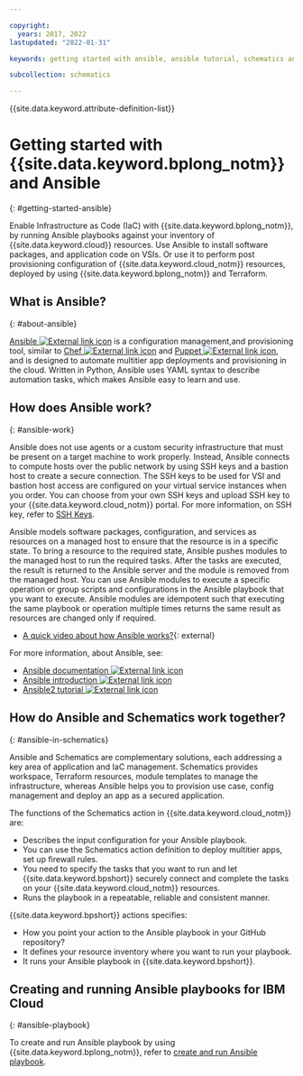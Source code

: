 ```yaml
---

copyright:
  years: 2017, 2022
lastupdated: "2022-01-31"

keywords: getting started with ansible, ansible tutorial, schematics ansible how to, run playbooks with schematics

subcollection: schematics

---
```


{{site.data.keyword.attribute-definition-list}}


# Getting started with {{site.data.keyword.bplong_notm}} and Ansible 
{: #getting-started-ansible}


Enable Infrastructure as Code (IaC) with {{site.data.keyword.bplong_notm}}, by running Ansible playbooks against your inventory of {{site.data.keyword.cloud}} resources. Use Ansible to install software packages, and application code on VSIs. Or use it to perform post provisioning configuration of {{site.data.keyword.cloud_notm}} resources, deployed by using {{site.data.keyword.bplong_notm}} and Terraform. 

## What is Ansible?
{: #about-ansible}

[Ansible ![External link icon](../../icons/launch-glyph.svg "External link icon")](https://www.ansible.com/) is a configuration management,and provisioning tool, similar to [Chef ![External link icon](../../icons/launch-glyph.svg "External link icon")](https://www.chef.io/products/chef-infra/) and [Puppet ![External link icon](../../icons/launch-glyph.svg "External link icon")](https://puppet.com/), and is designed to automate multitier app deployments and provisioning in the cloud. Written in Python, Ansible uses YAML syntax to describe automation tasks, which makes Ansible easy to learn and use. 

## How does Ansible work?
{: #ansible-work}

Ansible does not use agents or a custom security infrastructure that must be present on a target machine to work properly. Instead, Ansible connects to compute hosts over the public network by using SSH keys and a bastion host to create a secure connection. The SSH keys to be used for VSI and bastion host access are configured on your virtual service instances when you order. You can choose from your own SSH keys and upload SSH key to your {{site.data.keyword.cloud_notm}} portal. For more information, on SSH key, refer to [SSH Keys](/docs/vpc?topic=vpc-ssh-keys).

Ansible models software packages, configuration, and services as resources on a managed host to ensure that the resource is in a specific state. To bring a resource to the required state, Ansible pushes modules to the managed host to run the required tasks. After the tasks are executed, the result is returned to the Ansible server and the module is removed from the managed host. You can use Ansible modules to execute a specific operation or group scripts and configurations in the Ansible playbook that you want to execute. Ansible modules are idempotent such that executing the same playbook or operation multiple times returns the same result as resources are changed only if required. 

- [A quick video about how Ansible works?](https://www.youtube.com/watch?v=fHO1X93e4WA){: external}

For more information, about Ansible, see:
- [Ansible documentation ![External link icon](../../icons/launch-glyph.svg "External link icon")](https://docs.ansible.com)
- [Ansible introduction ![External link icon](../../icons/launch-glyph.svg "External link icon")](https://www.tutorialspoint.com/ansible/ansible_introduction.htm)
- [Ansible2 tutorial ![External link icon](../../icons/launch-glyph.svg "External link icon")](https://serversforhackers.com/c/an-ansible2-tutorial)

## How do Ansible and Schematics work together?
{: #ansible-in-schematics}

Ansible and Schematics are complementary solutions, each addressing a key area of application and IaC management. Schematics provides workspace, Terraform resources, module templates to manage the infrastructure, whereas Ansible helps you to provision use case, config management and deploy an app as a secured application.

The functions of the Schematics action in {{site.data.keyword.cloud_notm}} are:

- Describes the input configuration for your Ansible playbook.
- You can use the Schematics action definition to deploy multitier apps, set up firewall rules. 
- You need to specify the tasks that you want to run and let {{site.data.keyword.bpshort}} securely connect and complete the tasks on your {{site.data.keyword.cloud_notm}} resources.
- Runs the playbook in a repeatable, reliable and consistent manner.

{{site.data.keyword.bpshort}} actions specifies:

- How you point your action to the Ansible playbook in your GitHub repository?
- It defines your resource inventory where you want to run your playbook.
- It runs your Ansible playbook in {{site.data.keyword.bpshort}}.



## Creating and running Ansible playbooks for IBM Cloud
{: #ansible-playbook}

To create and run Ansible playbook by using {{site.data.keyword.bplong_notm}}, refer to [create and run Ansible playbook](/docs/schematics?topic=schematics-create-playbook).




